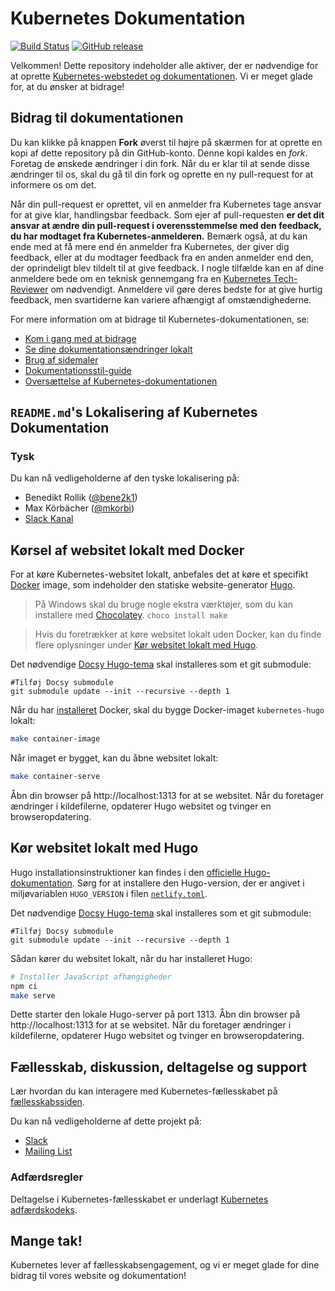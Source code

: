 # Kubernetes Dokumentation

[![Build Status](https://api.travis-ci.org/kubernetes/website.svg?branch=master)](https://travis-ci.org/kubernetes/website)
[![GitHub release](https://img.shields.io/github/release/kubernetes/website.svg)](https://github.com/kubernetes/website/releases/latest)

Velkommen! Dette repository indeholder alle aktiver, der er nødvendige for at oprette [Kubernetes-webstedet og dokumentationen](https://kubernetes.io/). Vi er meget glade for, at du ønsker at bidrage!

## Bidrag til dokumentationen

Du kan klikke på knappen **Fork** øverst til højre på skærmen for at oprette en kopi af dette repository på din GitHub-konto. Denne kopi kaldes en *fork*. Foretag de ønskede ændringer i din fork. Når du er klar til at sende disse ændringer til os, skal du gå til din fork og oprette en ny pull-request for at informere os om det.

Når din pull-request er oprettet, vil en anmelder fra Kubernetes tage ansvar for at give klar, handlingsbar feedback. Som ejer af pull-requesten **er det dit ansvar at ændre din pull-request i overensstemmelse med den feedback, du har modtaget fra Kubernetes-anmelderen.** Bemærk også, at du kan ende med at få mere end én anmelder fra Kubernetes, der giver dig feedback, eller at du modtager feedback fra en anden anmelder end den, der oprindeligt blev tildelt til at give feedback. I nogle tilfælde kan en af dine anmeldere bede om en teknisk gennemgang fra en [Kubernetes Tech-Reviewer](https://github.com/kubernetes/website/wiki/tech-reviewers) om nødvendigt. Anmeldere vil gøre deres bedste for at give hurtig feedback, men svartiderne kan variere afhængigt af omstændighederne.

For mere information om at bidrage til Kubernetes-dokumentationen, se:

* [Kom i gang med at bidrage](https://kubernetes.io/docs/contribute/start/)
* [Se dine dokumentationsændringer lokalt](https://kubernetes.io/docs/contribute/intermediate#view-your-changes-locally)
* [Brug af sidemaler](https://kubernetes.io/docs/contribute/style/page-content-types/)
* [Dokumentationsstil-guide](https://kubernetes.io/docs/contribute/style/style-guide/)
* [Oversættelse af Kubernetes-dokumentationen](https://kubernetes.io/docs/contribute/localization/)

## `README.md`'s Lokalisering af Kubernetes Dokumentation

### Tysk
Du kan nå vedligeholderne af den tyske lokalisering på:

* Benedikt Rollik ([@bene2k1](https://github.com/bene2k1))
* Max Körbächer ([@mkorbi](https://github.com/mkorbi))
* [Slack Kanal](https://kubernetes.slack.com/messages/kubernetes-docs-de)

## Kørsel af websitet lokalt med Docker

For at køre Kubernetes-websitet lokalt, anbefales det at køre et specifikt [Docker](https://docker.com) image, som indeholder den statiske website-generator [Hugo](https://gohugo.io).

> På Windows skal du bruge nogle ekstra værktøjer, som du kan installere med [Chocolatey](https://chocolatey.org).
`choco install make`

> Hvis du foretrækker at køre websitet lokalt uden Docker, kan du finde flere oplysninger under [Kør websitet lokalt med Hugo](#Kør-websitet-lokalt-med-Hugo).

Det nødvendige [Docsy Hugo-tema](https://github.com/google/docsy#readme) skal installeres som et git submodule:

```
#Tilføj Docsy submodule
git submodule update --init --recursive --depth 1
```

Når du har [installeret](https://www.docker.com/get-started) Docker, skal du bygge Docker-imaget `kubernetes-hugo` lokalt:

```bash
make container-image
```

Når imaget er bygget, kan du åbne websitet lokalt:

```bash
make container-serve
```

Åbn din browser på http://localhost:1313 for at se websitet. Når du foretager ændringer i kildefilerne, opdaterer Hugo websitet og tvinger en browseropdatering.

## Kør websitet lokalt med Hugo

Hugo installationsinstruktioner kan findes i den [officielle Hugo-dokumentation](https://gohugo.io/getting-started/installing/). Sørg for at installere den Hugo-version, der er angivet i miljøvariablen `HUGO_VERSION` i filen [`netlify.toml`](netlify.toml#L9).

Det nødvendige [Docsy Hugo-tema](https://github.com/google/docsy#readme) skal installeres som et git submodule:

```
#Tilføj Docsy submodule
git submodule update --init --recursive --depth 1
```

Sådan kører du websitet lokalt, når du har installeret Hugo:

```bash
# Installer JavaScript afhængigheder
npm ci
make serve
```

Dette starter den lokale Hugo-server på port 1313. Åbn din browser på http://localhost:1313 for at se websitet. Når du foretager ændringer i kildefilerne, opdaterer Hugo websitet og tvinger en browseropdatering.

## Fællesskab, diskussion, deltagelse og support

Lær hvordan du kan interagere med Kubernetes-fællesskabet på [fællesskabssiden](https://kubernetes.io/community/).

Du kan nå vedligeholderne af dette projekt på:

- [Slack](https://kubernetes.slack.com/messages/sig-docs)
- [Mailing List](https://groups.google.com/forum/#!forum/kubernetes-sig-docs)

### Adfærdsregler

Deltagelse i Kubernetes-fællesskabet er underlagt [Kubernetes adfærdskodeks](code-of-conduct.md).

## Mange tak!

Kubernetes lever af fællesskabsengagement, og vi er meget glade for dine bidrag til vores website og dokumentation!
